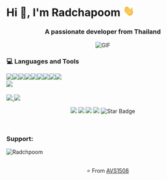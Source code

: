 
<h1> Hi 👋, I'm Radchapoom <img src="https://raw.githubusercontent.com/ABSphreak/ABSphreak/master/gifs/Hi.gif" width="30px"> </h1>
<h3 align="center">A passionate developer from Thailand</h3>

<!-- <img align='center' src='https://user-images.githubusercontent.com/5713670/87202985-820dcb80-c2b6-11ea-9f56-7ec461c497c3.gif' width='200"'> -->

<div align="center">
  <img height="270px" width="450px" alt="GIF" src="https://media.giphy.com/media/Wsju5zAb5kcOfxJV9i/giphy.gif" />
</div>
  
<div>
  <h3> 💻 Languages and Tools </h3>
    <div align="left">
   <img src="https://media.giphy.com/media/3rCcV6sC1o2GY/giphy.gif" width="50"><img src="https://media3.giphy.com/media/ln7z2eWriiQAllfVcn/200w.webp" width="50"><img src="https://i.giphy.com/media/LMt9638dO8dftAjtco/200.webp"   width="50"><img src="https://i.giphy.com/media/eNAsjO55tPbgaor7ma/200w.webp" width="50"><img src="https://i.giphy.com/media/IdyAQJVN2kVPNUrojM/200.webp" width="50"><img src="https://media3.giphy.com/media/kdFc8fubgS31b8DsVu/giphy.webp" width="50"><img src="https://media.giphy.com/media/SU2ic3wTfuC6JhD1lA/giphy.gif" width="50"><img src="https://media.giphy.com/media/kH1DBkPNyZPOk0BxrM/giphy.gif" width="100"><img src="https://media.giphy.com/media/SsCYf6DRFJrOpP0IoM/giphy.gif" width="70">
  </div>
    <img src="https://raw.githubusercontent.com/omidnikrah/profile-activity-generator/master/demo.png" />
</div> 
<br/>

<a href="https://github.com/AVS1508">
  <img height="180em" src="https://github-readme-stats.vercel.app/api?username=Radchapoom1009&theme=buefy&show_icons=true" />
  <img height="180em" src="https://github-readme-stats.vercel.app/api/top-langs/?username=Radchapoom1009&theme=buefy&layout=compact" />
</a> 

<p align="center">
   <img src="https://img.shields.io/badge/language-python-blue?style"/>
   <img src="https://img.shields.io/github/license/anmol098/waka-readme-stats"/>
   <img src="https://img.shields.io/github/stars/anmol098/waka-readme-stats"/>
   <img src="https://img.shields.io/github/forks/anmol098/waka-readme-stats"/>
   <img src="https://img.shields.io/static/v1?label=%F0%9F%8C%9F&message=If%20Useful&style=style=flat&color=BC4E99" alt="Star Badge"/>
</p>

<br/>

<h3 align="left">Support:</h3>
<p><a href="https://github.com/radchapoom1009/"> <img align="left" src="https://cdn.ko-fi.com/cdn/kofi3.png?v=3" height="50" width="210" alt="Radchpoom" /></a></p><br><br>

⭐️ From [AVS1508](https://github.com/AVS1508)
